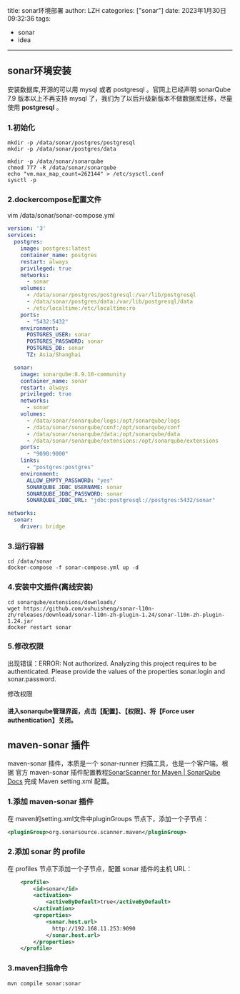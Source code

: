 title: sonar环境部署
author: LZH
categories: ["sonar"]
date: 2023年1月30日09:32:36
tags:

  - sonar
  - idea

---

### 


## sonar环境安装

安装数据库,开源的可以用 mysql 或者 postgresql 。官网上已经声明 sonarQube 7.9 版本以上不再支持 mysql 了，我们为了以后升级新版本不做数据库迁移，尽量使用 **postgresql** 。

### 1.初始化

```shell
mkdir -p /data/sonar/postgres/postgresql
mkdir -p /data/sonar/postgres/data

mkdir -p /data/sonar/sonarqube
chmod 777 -R /data/sonar/sonarqube
echo "vm.max_map_count=262144" > /etc/sysctl.conf
sysctl -p
```

### 2.dockercompose配置文件

vim /data/sonar/sonar-compose.yml

```yml
version: '3'
services:
  postgres:
    image: postgres:latest
    container_name: postgres
    restart: always
    privileged: true
    networks:
      - sonar
    volumes:
      - /data/sonar/postgres/postgresql:/var/lib/postgresql
      - /data/sonar/postgres/data:/var/lib/postgresql/data
      - /etc/localtime:/etc/localtime:ro
    ports:
      - "5432:5432"
    environment:
      POSTGRES_USER: sonar 
      POSTGRES_PASSWORD: sonar 
      POSTGRES_DB: sonar 
      TZ: Asia/Shanghai 

  sonar:
    image: sonarqube:8.9.10-community
    container_name: sonar
    restart: always
    privileged: true
    networks:
      - sonar
    volumes:
      - /data/sonar/sonarqube/logs:/opt/sonarqube/logs
      - /data/sonar/sonarqube/conf:/opt/sonarqube/conf
      - /data/sonar/sonarqube/data:/opt/sonarqube/data
      - /data/sonar/sonarqube/extensions:/opt/sonarqube/extensions
    ports:
      - "9090:9000"
    links:
      - "postgres:postgres"  
    environment:
      ALLOW_EMPTY_PASSWORD: "yes"
      SONARQUBE_JDBC_USERNAME: sonar
      SONARQUBE_JDBC_PASSWORD: sonar
      SONARQUBE_JDBC_URL: "jdbc:postgresql://postgres:5432/sonar" 

networks:
  sonar:
    driver: bridge

```

### 3.运行容器

```shell
cd /data/sonar
docker-compose -f sonar-compose.yml up -d
```



### 4.安装中文插件(离线安装)

```shell
cd sonarqube/extensions/downloads/
wget https://github.com/xuhuisheng/sonar-l10n-zh/releases/download/sonar-l10n-zh-plugin-1.24/sonar-l10n-zh-plugin-1.24.jar
docker restart sonar
```

### 5.修改权限

出现错误：ERROR: Not authorized. Analyzing this project requires to be authenticated. Please provide the values of the properties sonar.login and sonar.password.

修改权限

#### 进入sonarqube管理界面，点击【配置】、【权限】、将【Force user authentication】关闭。



## maven-sonar 插件

maven-sonar 插件，本质是一个 sonar-runner 扫描工具，也是一个客户端。根据 官方 maven-sonar 插件配置教程[SonarScanner for Maven | SonarQube Docs](https://docs.sonarqube.org/latest/analysis/scan/sonarscanner-for-maven/) 完成 Maven setting.xml 配置。

### 1.添加 maven-sonar 插件

在 maven的setting.xml文件中pluginGroups 节点下，添加一个子节点：

```xml
<pluginGroup>org.sonarsource.scanner.maven</pluginGroup>
```

### 2.添加 sonar 的 profile

在 profiles 节点下添加一个子节点，配置 sonar 插件的主机 URL：

```xml
    <profile>
        <id>sonar</id>
        <activation>
            <activeByDefault>true</activeByDefault>
        </activation>
        <properties>
            <sonar.host.url>
              http://192.168.11.253:9090
            </sonar.host.url>
        </properties>
    </profile>
```

### 3.maven扫描命令

```shell
mvn compile sonar:sonar
```






